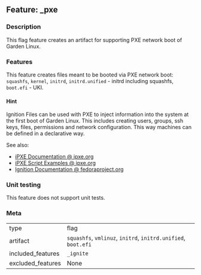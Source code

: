 ## Feature: _pxe
### Description
<website-feature>
This flag feature creates an artifact for supporting PXE network boot of Garden Linux.
</website-feature>

### Features
This feature creates files meant to be booted via PXE network boot: `squashfs`, `kernel`, `initrd`, `initrd.unified` - initrd including squashfs, `boot.efi` - UKI.

#### Hint
Ignition Files can be used with PXE to inject information into the system at the first boot of Garden Linux. This includes creating users, groups, ssh keys, files, permissions and network configuration. This way machines can be defined in a declarative way.

See also:
- [iPXE Documentation @ ipxe.org](https://ipxe.org/docs)
- [iPXE Script Examples @ ipxe.org](https://ipxe.org/scripting)
- [Ignition Documentation @ fedoraproject.org](https://docs.fedoraproject.org/en-US/fedora-coreos/producing-ign/#_ignition_overview)


### Unit testing
This feature does not support unit tests.

### Meta
|||
|---|---|
|type|flag|
|artifact|`squashfs`, `vmlinuz`, `initrd`, `initrd.unified`, `boot.efi`|
|included_features|`_ignite`|
|excluded_features|None|
